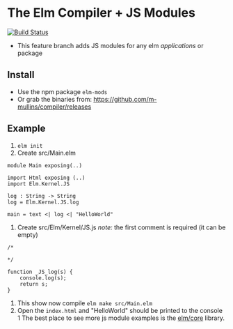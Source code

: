 # The Elm Compiler + JS Modules
[![Build Status](https://travis-ci.com/m-mullins/compiler.svg?branch=native-modules-0.19.1)](https://travis-ci.com/m-mullins/compiler)
* This feature branch adds JS modules for any elm _applications_ or package

## Install

* Use the npm package `elm-mods`
* Or grab the binaries from: https://github.com/m-mullins/compiler/releases

## Example

1. `elm init`
1. Create src/Main.elm
```
module Main exposing(..)

import Html exposing (..)
import Elm.Kernel.JS

log : String -> String
log = Elm.Kernel.JS.log

main = text <| log <| "HelloWorld"
```
1. Create src/Elm/Kernel/JS.js _note:_ the first comment is required (it can be empty)
```
/*

*/

function _JS_log(s) {
    console.log(s);
    return s;
}
```
1. This show now compile `elm make src/Main.elm`
1. Open the `index.html` and "HelloWorld" should be printed to the console
1 The best place to see more js module examples is the [elm/core](https://github.com/elm/core/tree/1.0.2/src/Elm/Kernel) library.
